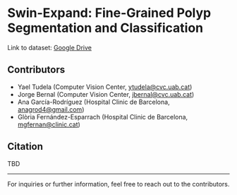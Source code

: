 # Swin-Expand: Fine-Grained Polyp Segmentation and Classification

Link to dataset: [Google Drive](https://drive.google.com/file/d/1rmMLHohni3Vq_fZ-Ddt42vj6C6SSlkvW)

## Contributors
- Yael Tudela (Computer Vision Center, ytudela@cvc.uab.cat)
- Jorge Bernal (Computer Vision Center, jbernal@cvc.uab.cat)
- Ana García-Rodríguez (Hospital Clinic de Barcelona, anagrod4@gmail.com)
- Glòria Fernández-Esparrach (Hospital Clinic de Barcelona, mgfernan@clinic.cat)

## Citation
TBD

---

For inquiries or further information, feel free to reach out to the contributors.
